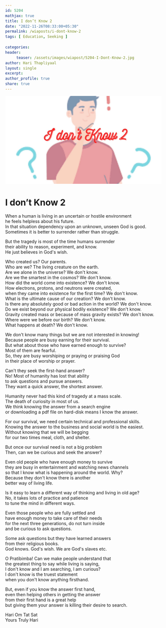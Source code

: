 ```yaml
--- 
id: 5204
mathjax: true  
title: I don’t Know 2
date: "2022-11-26T08:33:00+05:30"
permalink: /wiaposts/i-dont-know-2
tags: [ Education, Seeking ]    

categories: 
header:
     teaser: /assets/images/wiapost/5204-I-Dont-Know-2.jpg
author: Hari Thapliyaal 
layout: single 
excerpt:  
author_profile: true 
share: true 
---
```


![I don’t Know 2](/assets/images/wiapost/5204-I-Dont-Know-2.jpg)

# I don’t Know 2

    
When a human is living in an uncertain or hostile environment     
he feels helpless about his future.     
In that situation dependency upon an unknown, unseen God is good.     
Sometimes it is better to surrender rather than struggle.    
    
But the tragedy is most of the time humans surrender     
their ability to reason, experiment, and know.    
He just believes in God's wish.    
    
Who created us? Our parents.    
Who are we? The living creature on the earth.    
Are we alone in the universe? We don't know.    
Are we the smartest in the cosmos? We don't know.    
How did the world come into existence? We don't know.    
How electrons, protons, and neutrons were created,     
when they came into existence for the first time? We don't know.    
What is the ultimate cause of our creation? We don't know.    
Is there any absolutely good or bad action in the world? We don't know.    
Do we exist beyond our physical bodily existence? We don't know.    
Gravity created mass or because of mass gravity exists? We don't know.    
Where were we before our birth? We don't know.    
What happens at death? We don't know.    
    
We don't know many things but we are not interested in knowing!    
Because people are busy earning for their survival.    
But what about those who have earned enough to survive?    
Most of them are fearful.     
So, they are busy worshiping or praying or praising God     
in their place of worship or prayer.    
    
Can't they seek the first-hand answer?    
No! Most of humanity has lost that ability     
to ask questions and pursue answers.    
They want a quick answer, the shortest answer.    
    
Humanity never had this kind of tragedy at a mass scale.    
The death of curiosity in most of us.    
We think knowing the answer from a search engine     
or downloading a pdf file on hard-disk means I know the answer.    
    
For our survival, we need certain technical and professional skills.    
Knowing the answer to the business and social world is the easiest.    
Without knowing that we will be begging     
for our two times meal, cloth, and shelter.    
    
But once our survival need is not a big problem    
Then, can we be curious and seek the answer?    
    
Even old people who have enough money to survive     
they are busy in entertainment and watching news channels     
so that I know what is happening around the world. Why?     
Because they don't know there is another     
better way of living life.    
    
Is it easy to learn a different way 
of thinking and living in old age?    
No, it takes lots of practice and patience     
to tune the mind in different ways.    
    
Even those people who are fully settled and     
have enough money to take care of their needs     
for the next three generations, 
do not turn inside     
and be curious to ask questions.     
    
Some ask questions but they have learned answers     
from their religious books.     
God knows. God's wish. We are God's slaves etc.    
    
O Pratibimba! Can we make people understand that     
the greatest thing to say while living is saying,     
I don't know and I am searching, I am curious?     
I don't know is the truest statement     
when you don't know anything firsthand.    
    
But, even if you know the answer first hand,     
even then helping others in getting the answer     
from their first hand is a great help     
but giving them your answer is killing their desire to search.    
    
Hari Om Tat Sat     
Yours Truly Hari    
    
    
